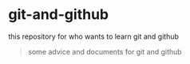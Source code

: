 # git-and-github
this repository for who wants to learn git and github

>some advice and documents for git and github
